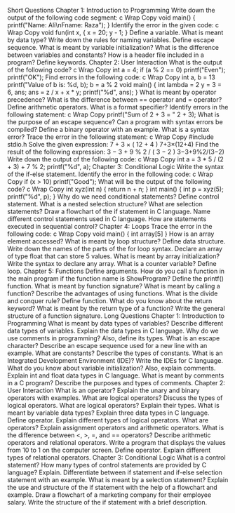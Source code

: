 Short Questions
Chapter 1: Introduction to Programming
Write down the output of the following code segment:
c
Wrap
Copy
void main() {
    printf("Name: Ali\nFname: Raza");
}
Identify the error in the given code:
c
Wrap
Copy
void fun(int x, {
    x = 20; y - 1;
}
Define a variable.
What is meant by data type?
Write down the rules for naming variables.
Define escape sequence.
What is meant by variable initialization?
What is the difference between variables and constants?
How is a header file included in a program?
Define keywords.
Chapter 2: User Interaction
What is the output of the following code?
c
Wrap
Copy
int a = 4;
if (a % 2 == 0)
    printf("Even");
printf("OK");
Find errors in the following code:
c
Wrap
Copy
int a, b = 13
printf("Value of b is: %d, b);
b = a % 2
void main() {
    int lambda = 2
    y = 3 = 6, ans;
    ans = z / x + x * y;
    printf("%d", ans);
}
What is meant by operator precedence?
What is the difference between == operator and = operator?
Define arithmetic operators.
What is a format specifier?
Identify errors in the following statement:
c
Wrap
Copy
printf("Sum of 2 + 3 = " 2 + 3);
What is the purpose of an escape sequence?
Can a program with syntax errors be compiled?
Define a binary operator with an example.
What is a syntax error?
Trace the error in the following statement:
c
Wrap
Copy
#include stdio.h
Solve the given expression: 
7
+
3
×
(
12
+
4
)
7+3×(12+4)
Find the result of the following expression: 
3
−
3
+
9
%
2
/
(
3
−
2
)
3−3+9%2/(3−2)
Write down the output of the following code:
c
Wrap
Copy
int a = 3 * 5 / (2 + 3) + 7 % 2;
printf("%d", a);
Chapter 3: Conditional Logic
Write the syntax of the if-else statement.
Identify the error in the following code:
c
Wrap
Copy
if (x > 10)
    printf("Good");
What will be the output of the following code?
c
Wrap
Copy
int xyz(int n) {
    return n + n;
}
int main() {
    int p = xyz(5);
    printf("%d", p);
}
Why do we need conditional statements?
Define control statement.
What is a nested selection structure?
What are selection statements?
Draw a flowchart of the if statement in C language.
Name different control statements used in C language.
How are statements executed in sequential control?
Chapter 4: Loops
Trace the error in the following code:
c
Wrap
Copy
void main() {
    int array[5]
}
How is an array element accessed?
What is meant by loop structure?
Define data structure.
Write down the names of the parts of the for loop syntax.
Declare an array of type float that can store 5 values.
What is meant by array initialization?
Write the syntax to declare any array.
What is a counter variable?
Define loop.
Chapter 5: Functions
Define arguments.
How do you call a function in the main program if the function name is ShowProgram?
Define the printf() function.
What is meant by function signature?
What is meant by calling a function?
Describe the advantages of using functions.
What is the divide and conquer rule?
Define function.
What do you know about the return keyword?
What is meant by the return type of a function?
Write the general structure of a function signature.
Long Questions
Chapter 1: Introduction to Programming
What is meant by data types of variables? Describe different data types of variables.
Explain the data types in C language.
Why do we use comments in programming? Also, define its types.
What is an escape character? Describe an escape sequence used for a new line with an example.
What are constants? Describe the types of constants.
What is an Integrated Development Environment (IDE)? Write the IDEs for C language.
What do you know about variable initialization? Also, explain comments.
Explain int and float data types in C language.
What is meant by comments in a C program? Describe the purposes and types of comments.
Chapter 2: User Interaction
What is an operator? Explain the unary and binary operators with examples.
What are logical operators? Discuss the types of logical operators.
What are logical operators? Explain their types.
What is meant by variable data types? Explain three data types in C language.
Define operator. Explain different types of logical operators.
What are operators? Explain assignment operators and arithmetic operators.
What is the difference between <, >, =, and == operators?
Describe arithmetic operators and relational operators.
Write a program that displays the values from 10 to 1 on the computer screen.
Define operator. Explain different types of relational operators.
Chapter 3: Conditional Logic
What is a control statement? How many types of control statements are provided by C language? Explain.
Differentiate between if statement and if-else selection statement with an example.
What is meant by a selection statement? Explain the use and structure of the if statement with the help of a flowchart and example.
Draw a flowchart of a marketing company for their employee salary.
Write the structure of the if statement with a brief description.
